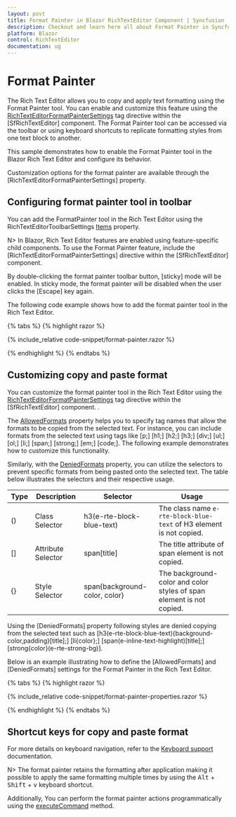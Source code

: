 ```yaml
---
layout: post
title: Format Painter in Blazor RichTextEditor Component | Syncfusion
description: Checkout and learn here all about Format Painter in Syncfusion Blazor RichTextEditor component and more.
platform: Blazor
control: RichTextEditor
documentation: ug
---
```


# Format Painter

The Rich Text Editor allows you to copy and apply text formatting using the Format Painter tool. You can enable and customize this feature using the [RichTextEditorFormatPainterSettings](https://help.syncfusion.com/cr/blazor/Syncfusion.Blazor.RichTextEditor.RichTextEditorFormatPainterSettings.html)  tag directive within the [SfRichTextEditor] component. The Format Painter tool can be accessed via the toolbar or using keyboard shortcuts to replicate formatting styles from one text block to another.

This sample demonstrates how to enable the Format Painter tool in the Blazor Rich Text Editor and configure its behavior.

Customization options for the format painter are available through the [RichTextEditorFormatPainterSettings] property.

## Configuring format painter tool in toolbar

You can add the FormatPainter tool in the Rich Text Editor using the RichTextEditorToolbarSettings [Items](https://help.syncfusion.com/cr/blazor/Syncfusion.Blazor.RichTextEditor.RichTextEditorToolbarSettings.html#Syncfusion_Blazor_RichTextEditor_RichTextEditorToolbarSettings_Items) property.

N> In Blazor, Rich Text Editor features are enabled using feature-specific child components. To use the Format Painter feature, include the [RichTextEditorFormatPainterSettings] directive within the [SfRichTextEditor] component.

By double-clicking the format painter toolbar button, [sticky] mode will be enabled. In sticky mode, the format painter will be disabled when the user clicks the [Escape] key again.

The following code example shows how to add the format painter tool in the Rich Text Editor.

{% tabs %}
{% highlight razor %}

{% include_relative code-snippet/format-painter.razor %}

{% endhighlight %}
{% endtabs %}

## Customizing copy and paste format

You can customize the format painter tool in the Rich Text Editor using the [RichTextEditorFormatPainterSettings](https://help.syncfusion.com/cr/blazor/Syncfusion.Blazor.RichTextEditor.RichTextEditorFormatPainterSettings.html) tag directive within the [SfRichTextEditor] component. .

The [AllowedFormats](https://help.syncfusion.com/cr/blazor/Syncfusion.Blazor.RichTextEditor.RichTextEditorFormatPainterSettings.html#Syncfusion_Blazor_RichTextEditor_RichTextEditorFormatPainterSettings_AllowedFormats) property helps you to specify tag names that allow the formats to be copied from the selected text. For instance, you can include formats from the selected text using tags like [p;] [h1;] [h2;] [h3;] [div;] [ul;] [ol;] [li;] [span;] [strong;] [em;] [code;]. The following example demonstrates how to customize this functionality.

Similarly, with the [DeniedFormats](https://help.syncfusion.com/cr/blazor/Syncfusion.Blazor.RichTextEditor.RichTextEditorFormatPainterSettings.html#Syncfusion_Blazor_RichTextEditor_RichTextEditorFormatPainterSettings_DeniedFormats) property, you can utilize the selectors to prevent specific formats from being pasted onto the selected text. The table below illustrates the selectors and their respective usage.

| Type | Description        | Selector                           | Usage                                                              |
|------|--------------------|------------------------------------|--------------------------------------------------------------------|
| ()   | Class Selector     | h3(e-rte-block-blue-text)          | The class name `e-rte-block-blue-text` of H3 element is not copied. |
| []   | Attribute Selector | span[title]                        | The title attribute of span element is not copied.                 |
| {}   | Style Selector     | span{background-color, color}      | The background-color and color styles of span element is not copied. |

Using the [DeniedFormats] property following styles are denied copying from the selected text such as [h3(e-rte-block-blue-text){background-color,padding}[title];] [li{color};] [span(e-inline-text-highlight)[title];] [strong{color}(e-rte-strong-bg)].

Below is an example illustrating how to define the [AllowedFormats] and [DeniedFormats] settings for the Format Painter in the Rich Text Editor.

{% tabs %}
{% highlight razor %}

{% include_relative code-snippet/format-painter-properties.razor %}

{% endhighlight %}
{% endtabs %}

## Shortcut keys for copy and paste format

For more details on keyboard navigation, refer to the [Keyboard support](https://blazor.syncfusion.com/documentation/rich-text-editor/keyboard-support) documentation.

N> The format painter retains the formatting after application making it possible to apply the same formatting multiple times by using the <kbd>Alt</kbd> + <kbd>Shift</kbd> + <kbd>v</kbd> keyboard shortcut.

Additionally, You can perform the format painter actions programmatically using the [executeCommand](https://help.syncfusion.com/cr/blazor/Syncfusion.Blazor.RichTextEditor.SfRichTextEditor.html#Syncfusion_Blazor_RichTextEditor_SfRichTextEditor_ExecuteCommand_Syncfusion_Blazor_RichTextEditor_ToolbarCommand_System_String_) method.